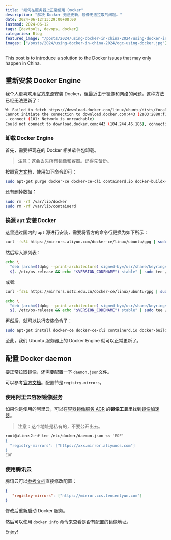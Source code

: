 ```yaml
---
title: "如何在服务器上正常使用 Docker"
description: "解决 Docker 无法更新，镜像无法拉取的问题。"
date: 2024-06-12T13:29:00+08:00
lastmod: 2024-06-12
tags: [devtools, devops, docker]
categories: Blog
featured_image: "/posts/2024/using-docker-in-china-2024/using-docker-in-china-2024.jpg"
images: ["/posts/2024/using-docker-in-china-2024/ogc-using-docker.jpg"]
---
```


This post is to introduce a solution to the Docker issues that may only happen in China.

## 重新安装 Docker Engine

我个人更喜欢用[官方来源](https://docs.docker.com/engine/install/ubuntu/)安装 Docker，但最近由于镜像和网络的问题，这种方法已经无法更新了：

```sh
W: Failed to fetch https://download.docker.com/linux/ubuntu/dists/focal/InRelease
Cannot initiate the connection to download.docker.com:443 (2a03:2880:f102:183:face:b00c:0:25de).
- connect (101: Network is unreachable)
Could not connect to download.docker.com:443 (104.244.46.185), connection timed out
```

### 卸载 Docker Engine

首先，需要把现在的 Docker 相关软件包卸载。

> 注意：这会丢失所有镜像和容器。记得先备份。

按照[官方文档](https://docs.docker.com/engine/install/ubuntu/#uninstall-docker-engine)，使用如下命令即可：

```sh
sudo apt-get purge docker-ce docker-ce-cli containerd.io docker-buildx-plugin docker-compose-plugin docker-ce-rootless-extras
```

还有删掉数据：

```sh
sudo rm -rf /var/lib/docker
sudo rm -rf /var/lib/containerd
```

### 换源 `apt` 安装 Docker

这里通过国内的 `apt` 源进行安装，需要将官方的命令行更换为如下所示：

```sh
curl -fsSL https://mirrors.aliyun.com/docker-ce/linux/ubuntu/gpg | sudo gpg --dearmor -o /usr/share/keyrings/docker-archive-keyring.gpg
```

然后写入源列表：

```sh
echo \
  "deb [arch=$(dpkg --print-architecture) signed-by=/usr/share/keyrings/docker-archive-keyring.gpg] https://mirrors.aliyun.com/docker-ce/linux/ubuntu \
  $(. /etc/os-release && echo "$VERSION_CODENAME") stable" | sudo tee /etc/apt/sources.list.d/docker.list > /dev/null
```

或者:

```sh
curl -fsSL https://mirrors.ustc.edu.cn/docker-ce/linux/ubuntu/gpg | sudo gpg --dearmor -o /usr/share/keyrings/docker-archive-keyring.gpg
```

```sh
echo \
  "deb [arch=$(dpkg --print-architecture) signed-by=/usr/share/keyrings/docker-archive-keyring.gpg] https://mirrors.ustc.edu.cn/docker-ce/linux/ubuntu \
  $(. /etc/os-release && echo "$VERSION_CODENAME") stable" | sudo tee /etc/apt/sources.list.d/docker.list > /dev/null
```

再然后，就可以执行安装命令了：

```sh
sudo apt-get install docker-ce docker-ce-cli containerd.io docker-buildx-plugin docker-compose-plugin
```

至此，我们 Ubuntu 服务器上的 Docker Engine 就可以正常更新了。

## 配置 Docker daemon

要正常拉取镜像，还需要配置一下 `daemon.json`文件。

可以参考[官方文档](https://docs.docker.com/config/daemon/)。配置节是`registry-mirrors`。

### 使用阿里云容器镜像服务

如果你是使用的阿里云，可以在[容器镜像服务 ACR](https://cr.console.aliyun.com/?spm=5176.8351553.categories-n-products.dacr.3d2a1991DGZERv) 的**镜像工具**里找到[镜像加速器](https://cr.console.aliyun.com/cn-shanghai/instances/mirrors)。

> 注意：这个地址是私有的，不要公开出去。

```sh
root@aliecs2:~# tee /etc/docker/daemon.json <<-'EOF'
{
  "registry-mirrors": ["https://xxx.mirror.aliyuncs.com"]
}
EOF
```

### 使用腾讯云

腾讯云可以[参考文档](https://cloud.tencent.com/document/product/1207/45596)直接修改配置：

```json
{
   "registry-mirrors": ["https://mirror.ccs.tencentyun.com"]
}
```

修改后重新启动 Docker 服务。

然后可以使用 `docker info` 命令来查看是否有配置的镜像地址。

Enjoy!

